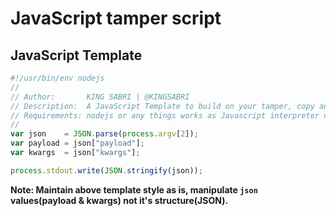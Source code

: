 # JavaScript tamper script


## JavaScript Template

```Javascript
#!/usr/bin/env nodejs
//
// Author:       KING SABRI | @KINGSABRI
// Description:  A JavaScript Template to build on your tamper, copy and build on me.
// Requirements: nodejs or any things works as Javascript interpreter on the system
//
var json    = JSON.parse(process.argv[2]);
var payload = json["payload"];
var kwargs  = json["kwargs"];

process.stdout.write(JSON.stringify(json));
```

**Note: Maintain above template style as is, manipulate `json` values(payload & kwargs) not it's structure(JSON).**
